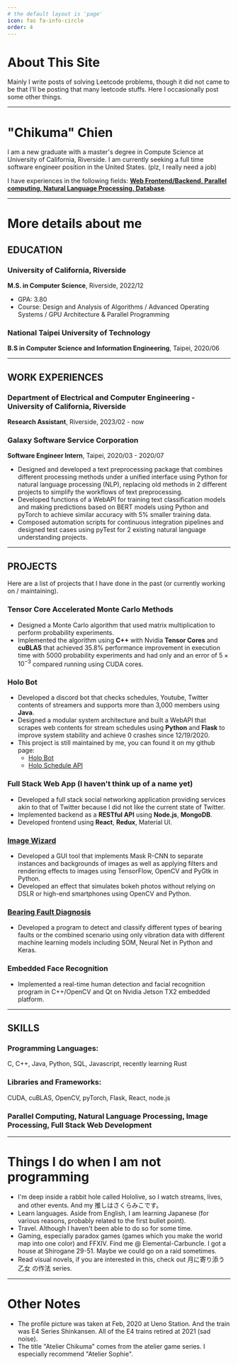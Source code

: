```yaml
---
# the default layout is 'page'
icon: fas fa-info-circle
order: 4
---
```


# About This Site

Mainly I write posts of solving Leetcode problems, though it did not came to be
that I'll be posting that many leetcode stuffs. Here I occasionally post some
other things.

---

# "Chikuma" Chien

I am a new graduate with a master's degree in Compute Science at University of
California, Riverside. I am currently seeking a full time software engineer
position in the United States. (plz, I really need a job)

I have experiences in the following fields: <ins>**Web Frontend/Backend,
Parallel computing, Natural Language Processing, Database**</ins>.

---

# More details about me

## EDUCATION

### University of California, Riverside
**M.S. in Computer Science**, Riverside, 2022/12
* GPA: 3.80
* Course: Design and Analysis of Algorithms / Advanced Operating Systems / GPU
  Architecture & Parallel Programming

### National Taipei University of Technology
**B.S in Computer Science and Information Engineering**, Taipei, 2020/06

---

## WORK EXPERIENCES

### Department of Electrical and Computer Engineering - University of California, Riverside
**Research Assistant**, Riverside, 2023/02 - now

### Galaxy Software Service Corporation
**Software Engineer Intern**, Taipei, 2020/03 - 2020/07
- Designed and developed a text preprocessing package that combines different
processing methods under a unified interface using Python for natural language
processing (NLP), replacing old methods in 2 different projects to simplify the
workflows of text preprocessing.
- Developed functions of a WebAPI for training text classification models and
making predictions based on BERT models using Python and pyTorch to achieve
similar accuracy with 5% smaller training data.
- Composed automation scripts for continuous integration pipelines and designed
test cases using pyTest for 2 existing natural language understanding projects.

---

## PROJECTS

Here are a list of projects that I have done in the past (or currently working
on / maintaining).

### Tensor Core Accelerated Monte Carlo Methods
- Designed a Monte Carlo algorithm that used matrix multiplication to perform
  probability experiments.
- Implemented the algorithm using **C++** with Nvidia **Tensor Cores** and
**cuBLAS** that achieved 35.8% performance improvement in execution time with
5000 probability experiments and had only and an error of $5\times 10^{-3}$
compared running using CUDA cores.

### Holo Bot
- Developed a discord bot that checks schedules, Youtube, Twitter contents of
streamers and supports more than 3,000 members using **Java**.
- Designed a modular system architecture and built a WebAPI that scrapes web
contents for stream schedules using **Python** and **Flask** to improve system
stability and achieve 0 crashes since 12/19/2020.
- This project is still maintained by me, you can found it on my github page:
    * [Holo Bot](https://github.com/cst0601/Holo-Bot)
    * [Holo Schedule API](https://github.com/cst0601/holo_schedule_api)

### Full Stack Web App (I haven't think up of a name yet)
- Developed a full stack social networking application providing services akin
to that of Twitter because I did not like the current state of Twitter.
- Implemented backend as a **RESTful API** using **Node.js**, **MongoDB**.
- Developed frontend using **React**, **Redux**, Material UI.

### [Image Wizard](https://github.com/cst0601/Image-Wizard)
- Developed a GUI tool that implements Mask R-CNN to separate instances and
backgrounds of images as well as applying filters and rendering effects to
images using TensorFlow, OpenCV and PyGtk in Python.
- Developed an effect that simulates bokeh photos without relying on DSLR or
high-end smartphones using OpenCV and Python.

### [Bearing Fault Diagnosis](https://github.com/cst0601/BearingFaultDiagnosis)
- Developed a program to detect and classify different types of bearing faults
or the combined scenario using only vibration data with different machine
learning models including SOM, Neural Net in Python and Keras.

### Embedded Face Recognition
- Implemented a real-time human detection and facial recognition program in
C++/OpenCV and Qt on Nvidia Jetson TX2 embedded platform.

---

## SKILLS

### Programming Languages:
C, C++, Java, Python, SQL, Javascript, recently learning Rust
### Libraries and Frameworks:
CUDA, cuBLAS, OpenCV, pyTorch, Flask, React, node.js
### Parallel Computing, Natural Language Processing, Image Processing, Full Stack Web Development

---

# Things I do when I am not programming
- I'm deep inside a rabbit hole called Hololive, so I watch streams, lives, and
other events. And my 推しはさくらみこです。
- Learn languages. Aside from English, I am learning Japanese (for various
reasons, probably related to the first bullet point).
- Travel. Although I haven't been able to do so for some time.
- Gaming, especially paradox games (games which you make the world map into one
color) and FFXIV. Find me @ Elemental-Carbuncle. I got a house at Shirogane
29-51. Maybe we could go on a raid sometimes.
- Read visual novels, if you are interested in this, check out 月に寄り添う乙女
  の作法 series.

---

# Other Notes

- The profile picture was taken at Feb, 2020 at Ueno Station. And the train was
E4 Series Shinkansen. All of the E4 trains retired at 2021 (sad noise).
- The title "Atelier Chikuma" comes from the atelier game series. I especially
recommend "Atelier Sophie".